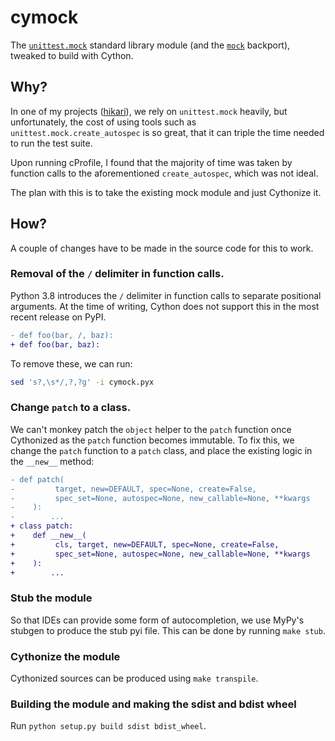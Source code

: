 # cymock

The [`unittest.mock`](https://github.com/python/cpython/blob/3.8/Lib/unittest/mock.py) standard library module (and the 
[`mock`](https://pypi.org/project/mock/) backport), tweaked to build with Cython.

## Why?

In one of my projects ([hikari](https://gitlab.com/nekokatt/hikari)), we rely on `unittest.mock` heavily, but unfortunately, the cost of
using tools such as `unittest.mock.create_autospec` is so great, that it can triple the time needed to run the test suite. 

Upon running cProfile, I found that the majority of time was taken by function calls to the aforementioned `create_autospec`, which was
not ideal.

The plan with this is to take the existing mock module and just Cythonize it. 

## How? 

A couple of changes have to be made in the source code for this to work.

### Removal of the `/` delimiter in function calls.

Python 3.8 introduces the `/` delimiter in function calls to separate positional arguments. At the time of writing, Cython does not
support this in the most recent release on PyPI.


```diff
- def foo(bar, /, baz):
+ def foo(bar, baz):
```

To remove these, we can run:

```bash
sed 's?,\s*/,?,?g' -i cymock.pyx
```

### Change `patch` to a class.

We can't monkey patch the `object` helper to the `patch` function once Cythonized as the `patch` function becomes immutable. To fix
this, we change the `patch` function to a `patch` class, and place the existing logic in the `__new__` method:

```diff
- def patch(
-         target, new=DEFAULT, spec=None, create=False,
-         spec_set=None, autospec=None, new_callable=None, **kwargs
-    ):
-        ...
+ class patch:
+    def __new__(
+         cls, target, new=DEFAULT, spec=None, create=False,
+         spec_set=None, autospec=None, new_callable=None, **kwargs
+    ):
+        ...
```

### Stub the module

So that IDEs can provide some form of autocompletion, we use MyPy's stubgen to produce the stub pyi file. This can be done by running
`make stub`.

### Cythonize the module

Cythonized sources can be produced using `make transpile`.

### Building the module and making the sdist and bdist wheel

Run `python setup.py build sdist bdist_wheel`.
